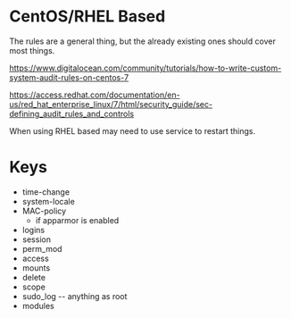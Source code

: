 # CentOS/RHEL Based
The rules are a general thing, but the already existing ones should cover most things.


https://www.digitalocean.com/community/tutorials/how-to-write-custom-system-audit-rules-on-centos-7

https://access.redhat.com/documentation/en-us/red_hat_enterprise_linux/7/html/security_guide/sec-defining_audit_rules_and_controls


When using RHEL based may need to use service to restart things.


# Keys
* time-change
* system-locale
* MAC-policy
  * if apparmor is enabled
* logins
* session
* perm_mod
* access
* mounts
* delete
* scope
* sudo_log -- anything as root
* modules
